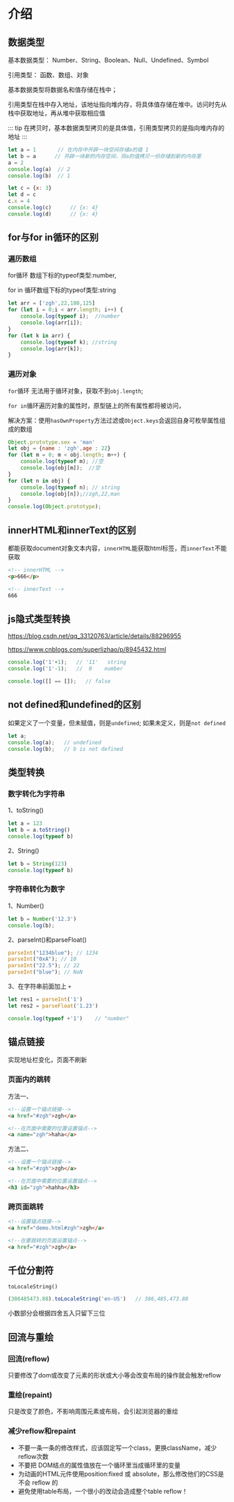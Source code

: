 # 介绍

## 数据类型

基本数据类型： Number、String、Boolean、Null、Undefined、Symbol

引用类型： 函数、数组、对象

基本数据类型将数据名和值存储在栈中；

引用类型在栈中存入地址，该地址指向堆内存，将具体值存储在堆中。访问时先从栈中获取地址，再从堆中获取相应值

::: tip
在拷贝时，基本数据类型拷贝的是具体值，引用类型拷贝的是指向堆内存的地址
:::

```js
let a = 1       // 在内存中开辟一块空间存储a的值 1
let b = a      // 开辟一块新的内存空间，将a的值拷贝一份存储到新的内存里
a = 2
console.log(a)  // 2
console.log(b)  // 1

let c = {x: 3}
let d = c
c.x = 4
console.log(c)      // {x: 4}
console.log(d)      // {x: 4}
```

## for与for in循环的区别

### 遍历数组

for循环 数组下标的typeof类型:number,

for in 循环数组下标的typeof类型:string

```js
let arr = ['zgh',22,180,125]
for (let i = 0;i < arr.length; i++) {
    console.log(typeof i);  //number
    console.log(arr[i]);
}
for (let k in arr) {
    console.log(typeof k); //string
    console.log(arr[k]);
}
```

### 遍历对象

`for`循环 无法用于循环对象，获取不到`obj.length`;

`for in`循环遍历对象的属性时，原型链上的所有属性都将被访问，

解决方案：使用`hasOwnProperty`方法过滤或`Object.keys`会返回自身可枚举属性组成的数组

```js
Object.prototype.sex = 'man'
let obj = {name : 'zgh',age : 22}
for (let m = 0; m < obj.length; m++) {
    console.log(typeof m); //空
    console.log(obj[m]);  //空
}
for (let n in obj) {
    console.log(typeof n); // string
    console.log(obj[n]);//zgh,22,man
}
console.log(Object.prototype);
```

## innerHTML和innerText的区别

都能获取document对象文本内容，`innerHTML`能获取html标签，而`innerText`不能获取

```html
<!-- innerHTML -->
<p>666</p>

<!-- innerText -->
666
```

## js隐式类型转换

<https://blog.csdn.net/qq_33120763/article/details/88296955>

<https://www.cnblogs.com/superlizhao/p/8945432.html>

```js
console.log('1'+1);   // '11'   string
console.log('1'-1);   //  0    number

console.log([] == []);   // false
```

## not defined和undefined的区别

如果定义了一个变量，但未赋值，则是`undefined`; 如果未定义，则是`not defined`

```js
let a;
console.log(a);   // undefined
console.log(b);   // b is not defined
```

## 类型转换

### 数字转化为字符串

1、toString()

```js
let a = 123
let b = a.toString()
console.log(typeof b)
```

2、String()

```js
let b = String(123)
console.log(typeof b)
```

### 字符串转化为数字

1、Number()

```js
let b = Number('12.3')
console.log(b);
```

2、parseInt()和parseFloat()

```js
parseInt("1234blue"); // 1234
parseInt("0xA"); // 10
parseInt("22.5"); // 22
parseInt("blue"); // NaN
```

3、在字符串前面加上 `+`

```js
let res1 = parseInt('1')
let res2 = parseFloat('1.23')

console.log(typeof +'1')    // "number"
```

## 锚点链接

实现地址栏变化，页面不刷新

### 页面内的跳转

方法一、

```html
<!--设置一个锚点链接-->
<a href="#zgh">zgh</a>

<!--在页面中需要的位置设置锚点-->
<a name="zgh">haha</a>
```

方法二、

```html
<!--设置一个锚点链接-->
<a href="#zgh">zgh</a>

<!--在页面中需要的位置设置锚点-->
<h3 id="zgh">hahha</h3>
```

### 跨页面跳转

```html
<!--设置锚点链接-->
<a href="demo.html#zgh">zgh</a>

<!--在要跳转的页面设置锚点-->
<a href="#zgh">zgh</a>
```

## 千位分割符

`toLocaleString()`

```js
(386485473.88).toLocaleString('en-US')   // 386,485,473.88
```

小数部分会根据四舍五入只留下三位

## 回流与重绘

### 回流(reflow)

只要修改了dom或改变了元素的形状或大小等会改变布局的操作就会触发reflow

### 重绘(repaint)

只是改变了颜色，不影响周围元素或布局，会引起浏览器的重绘

### 减少reflow和repaint

+ 不要一条一条的修改样式，应该固定写一个class，更换className，减少reflow次数
+ 不要把 DOM结点的属性值放在一个循环里当成循环里的变量
+ 为动画的HTML元件使用position:fixed 或 absolute，那么修改他们的CSS是不会 reflow 的
+ 避免使用table布局，一个很小的改动会造成整个table reflow！
